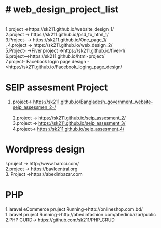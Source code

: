 <h1># web_design_project_list</h1> <br>
1.project  ->https://sk211.github.io/website_design_1/<br>
2.project -> https://sk211.github.io/psd_to_html_1/<br>
3.Project- -> https://sk211.github.io/One_page_1/ <br>.
4.project -> https://sk211.github.io/web_design_2/<br>
5.Project- ->Fiver project ->https://sk211.github.io/fiver-1/ <br>
6.project-->https://sk211.github.io/html-project/ <br>
7.project- Facebook login page design ->https://sk211.github.io/Facebook_loging_page_design/ <br>


<h1> SEIP assesment Project </h1>

1. project-> https://sk211.github.io/Bangladesh_government_website-seip_assessmen_2-/<br><br>
2.project -> https://sk211.github.io/seip_assesment_2/<br>
3.project -> https://sk211.github.io/seip_assesment_3/<br>
4.project-> https://sk211.github.io/seip_assesment_4/<br>

<h1>Wordpress design </h1>
!.pruject -> http://www.harcci.com/<br>
2.project -> https://bavlcentral.org <br>
3. Project ->https://abedinbazar.com


<h1>PHP</h1>
1.laravel eCommerce pruject Running->http://onlineshop.com.bd/ <br>
1.laravel pruject Running->http://abedinfashion.com/abedinbazar/public <br>
2.PHP CURD-> https://github.com/sk211/PHP_CRUD<br>


